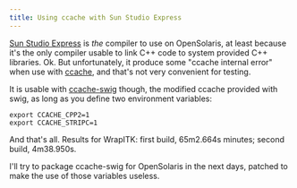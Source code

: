 ```yaml
---
title: Using ccache with Sun Studio Express
---
```


[Sun Studio Express] is _the_ compiler to use on OpenSolaris, at least because it's the only compiler usable to link C++ code to system provided C++ libraries. Ok. But unfortunately, it produce some "ccache internal error" when use with [ccache], and that's not very convenient for testing.

It is usable with [ccache-swig] though, the modified ccache provided with swig, as long as you define two environment variables:

    export CCACHE_CPP2=1
    export CCACHE_STRIPC=1

And that's all. Results for WrapITK: first build, 65m2.664s minutes; second build, 4m38.950s.

I'll try to package ccache-swig for OpenSolaris in the next days, patched to make the use of those variables useless.


[Sun Studio Express]: http://developers.sun.com/sunstudio/downloads/express/index.jsp
[ccache]: http://ccache.samba.org/
[ccache-swig]: http://www.swig.org/Doc1.3/SWIGDocumentation.html#CCache
